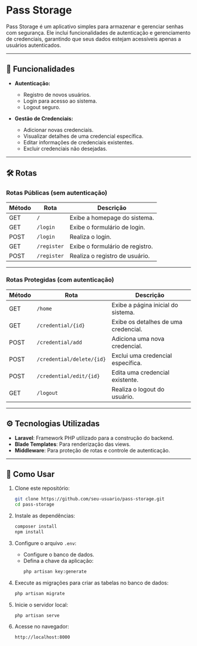 # Pass Storage

Pass Storage é um aplicativo simples para armazenar e gerenciar senhas com segurança. Ele inclui funcionalidades de autenticação e gerenciamento de credenciais, garantindo que seus dados estejam acessíveis apenas a usuários autenticados.

---

## 🚀 Funcionalidades

- **Autenticação:**
    - Registro de novos usuários.
    - Login para acesso ao sistema.
    - Logout seguro.

- **Gestão de Credenciais:**
    - Adicionar novas credenciais.
    - Visualizar detalhes de uma credencial específica.
    - Editar informações de credenciais existentes.
    - Excluir credenciais não desejadas.

---

## 🛠️ Rotas

### **Rotas Públicas (sem autenticação)**

| Método | Rota          | Descrição                       |
|--------|---------------|----------------------------------|
| GET    | `/`           | Exibe a homepage do sistema.    |
| GET    | `/login`      | Exibe o formulário de login.    |
| POST   | `/login`      | Realiza o login.                |
| GET    | `/register`   | Exibe o formulário de registro. |
| POST   | `/register`   | Realiza o registro de usuário.  |

---

### **Rotas Protegidas (com autenticação)**

| Método | Rota                       | Descrição                              |
|--------|----------------------------|---------------------------------------|
| GET    | `/home`                    | Exibe a página inicial do sistema.    |
| GET    | `/credential/{id}`         | Exibe os detalhes de uma credencial.  |
| POST   | `/credential/add`          | Adiciona uma nova credencial.         |
| POST   | `/credential/delete/{id}`  | Exclui uma credencial específica.     |
| POST   | `/credential/edit/{id}`    | Edita uma credencial existente.       |
| GET    | `/logout`                  | Realiza o logout do usuário.          |

---

## ⚙️ Tecnologias Utilizadas

- **Laravel**: Framework PHP utilizado para a construção do backend.
- **Blade Templates**: Para renderização das views.
- **Middleware**: Para proteção de rotas e controle de autenticação.

---


## 📝 Como Usar

1. Clone este repositório:
   ```bash
   git clone https://github.com/seu-usuario/pass-storage.git
   cd pass-storage
   ```

2. Instale as dependências:
   ```bash
   composer install
   npm install
   ```

3. Configure o arquivo `.env`:
    - Configure o banco de dados.
    - Defina a chave da aplicação:
      ```bash
      php artisan key:generate
      ```

4. Execute as migrações para criar as tabelas no banco de dados:
   ```bash
   php artisan migrate
   ```

5. Inicie o servidor local:
   ```bash
   php artisan serve
   ```

6. Acesse no navegador:
   ```
   http://localhost:8000
   ```
